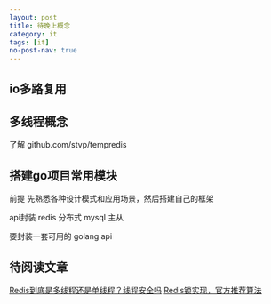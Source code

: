 ```yaml
---
layout: post
title: 待晚上概念
category: it
tags: [it]
no-post-nav: true
---
```



## io多路复用
## 多线程概念
了解 github.com/stvp/tempredis 


## 搭建go项目常用模块
前提 先熟悉各种设计模式和应用场景，然后搭建自己的框架



api封装
redis 分布式
mysql 主从


要封装一套可用的 golang api

## 待阅读文章

[Redis到底是多线程还是单线程？线程安全吗](https://blog.csdn.net/lch_2016/article/details/81078243)
[Redis锁实现，官方推荐算法](https://redis.io/topics/distlock)

